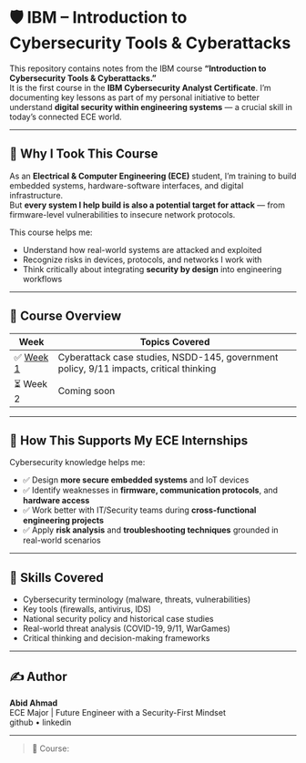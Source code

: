 # 🛡️ IBM – Introduction to Cybersecurity Tools & Cyberattacks

This repository contains notes from the IBM course **“Introduction to Cybersecurity Tools & Cyberattacks.”**  
It is the first course in the **IBM Cybersecurity Analyst Certificate**. I’m documenting key lessons as part of my personal initiative to better understand **digital security within engineering systems** — a crucial skill in today’s connected ECE world.

---

## 🎯 Why I Took This Course

As an **Electrical & Computer Engineering (ECE)** student, I’m training to build embedded systems, hardware-software interfaces, and digital infrastructure.  
But **every system I help build is also a potential target for attack** — from firmware-level vulnerabilities to insecure network protocols.

This course helps me:
- Understand how real-world systems are attacked and exploited  
- Recognize risks in devices, protocols, and networks I work with  
- Think critically about integrating **security by design** into engineering workflows

---

## 📘 Course Overview

| Week | Topics Covered |
|------|----------------|
| ✅ [Week 1](week-01.md) | Cyberattack case studies, NSDD-145, government policy, 9/11 impacts, critical thinking |
| ⏳ Week 2 | Coming soon |

---

## 🧠 How This Supports My ECE Internships

Cybersecurity knowledge helps me:
- ✅ Design **more secure embedded systems** and IoT devices
- ✅ Identify weaknesses in **firmware, communication protocols**, and **hardware access**
- ✅ Work better with IT/Security teams during **cross-functional engineering projects**
- ✅ Apply **risk analysis** and **troubleshooting techniques** grounded in real-world scenarios

---

## 🧠 Skills Covered

- Cybersecurity terminology (malware, threats, vulnerabilities)
- Key tools (firewalls, antivirus, IDS)
- National security policy and historical case studies
- Real-world threat analysis (COVID-19, 9/11, WarGames)
- Critical thinking and decision-making frameworks

---

## ✍️ Author

**Abid Ahmad**  
ECE Major | Future Engineer with a Security-First Mindset  
github •  linkedin 

---

> 🔗 Course: 
